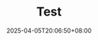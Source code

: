 ---
title: 'Test'
date: 2025-04-05T20:06:50+08:00
link: ""
buttonText: ""
picture: ""
authors: ""
journal: ""
abstract: ""
doi: ""
draft: true
---